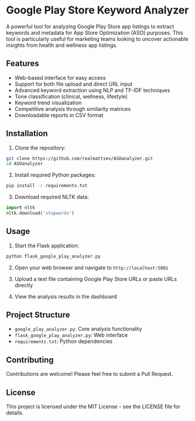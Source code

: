 # Google Play Store Keyword Analyzer

A powerful tool for analyzing Google Play Store app listings to extract keywords and metadata for App Store Optimization (ASO) purposes. This tool is particularly useful for marketing teams looking to uncover actionable insights from health and wellness app listings.

## Features

- Web-based interface for easy access
- Support for both file upload and direct URL input
- Advanced keyword extraction using NLP and TF-IDF techniques
- Tone classification (clinical, wellness, lifestyle)
- Keyword trend visualization
- Competitive analysis through similarity matrices
- Downloadable reports in CSV format

## Installation

1. Clone the repository:
```bash
git clone https://github.com/realmattsev/ASOanalyzer.git
cd ASOanalyzer
```

2. Install required Python packages:
```bash
pip install -r requirements.txt
```

3. Download required NLTK data:
```python
import nltk
nltk.download('stopwords')
```

## Usage

1. Start the Flask application:
```bash
python flask_google_play_analyzer.py
```

2. Open your web browser and navigate to `http://localhost:5001`

3. Upload a text file containing Google Play Store URLs or paste URLs directly

4. View the analysis results in the dashboard

## Project Structure

- `google_play_analyzer.py`: Core analysis functionality
- `flask_google_play_analyzer.py`: Web interface
- `requirements.txt`: Python dependencies

## Contributing

Contributions are welcome! Please feel free to submit a Pull Request.

## License

This project is licensed under the MIT License - see the LICENSE file for details. 